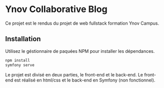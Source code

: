 # Ynov Collaborative Blog

Ce projet est le rendus du projet de web fullstack formation Ynov Campus.

## Installation

Utilisez le géstionnaire de paquées NPM pour installer les dépendances.

```bash
npm install
symfony serve
```

Le projet est divisé en deux parties, le front-end et le back-end. Le front-end est réalisé en html/css et le back-end
en Symfony (non fonctionnel).